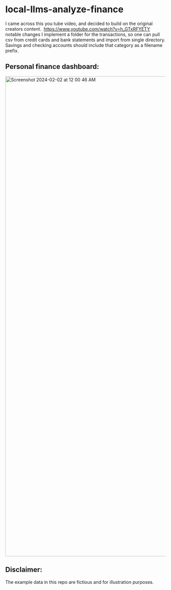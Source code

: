# local-llms-analyze-finance
I came across this you tube video, and decided to build on the original creators content. 
https://www.youtube.com/watch?v=h_GTxRFYETY
notable changes I implement a folder for the transactions, so one can pull csv from credit cards and bank statements and import from single directory. Savings and checking accounts should include that category as a filename prefix. 
## Personal finance dashboard:
<img width="1505" alt="Screenshot 2024-02-02 at 12 00 46 AM" src="https://github.com/thu-vu92/local-llms-analyse-finance/assets/22730220/68142afa-58a8-4be9-940e-ede8ffb0da65">

## Disclaimer:
The example data in this repo are fictious and for illustration purposes.

